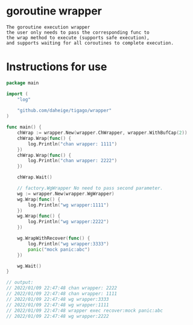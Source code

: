 # goroutine wrapper

    The goroutine execution wrapper
    the user only needs to pass the corresponding func to 
    the wrap method to execute (supports safe execution), 
    and supports waiting for all coroutines to complete execution.

# Instructions for use

```go
package main

import (
	"log"
	
	"github.com/daheige/tigago/wrapper"
)

func main() {
	chWrap := wrapper.New(wrapper.ChWrapper, wrapper.WithBufCap(2))
	chWrap.Wrap(func() {
		log.Println("chan wrapper: 1111")
	})
	chWrap.Wrap(func() {
		log.Println("chan wrapper: 2222")
	})

	chWrap.Wait()

	// factory.WgWrapper No need to pass second parameter.
	wg := wrapper.New(wrapper.WgWrapper)
	wg.Wrap(func() {
		log.Println("wg wrapper:1111")
	})
	wg.Wrap(func() {
		log.Println("wg wrapper:2222")
	})

	wg.WrapWithRecover(func() {
		log.Println("wg wrapper:3333")
		panic("mock panic:abc")
	})

	wg.Wait()
}

// output:
// 2022/01/09 22:47:48 chan wrapper: 2222
// 2022/01/09 22:47:48 chan wrapper: 1111
// 2022/01/09 22:47:48 wg wrapper:3333
// 2022/01/09 22:47:48 wg wrapper:1111
// 2022/01/09 22:47:48 wrapper exec recover:mock panic:abc
// 2022/01/09 22:47:48 wg wrapper:2222
```
